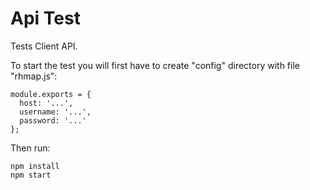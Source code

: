 # Api Test

Tests Client API.

To start the test you will first have to create "config" directory with file "rhmap.js":
```
module.exports = {
  host: '...',
  username: '...',
  password: '...'
};
```

Then run:
```
npm install
npm start
```
